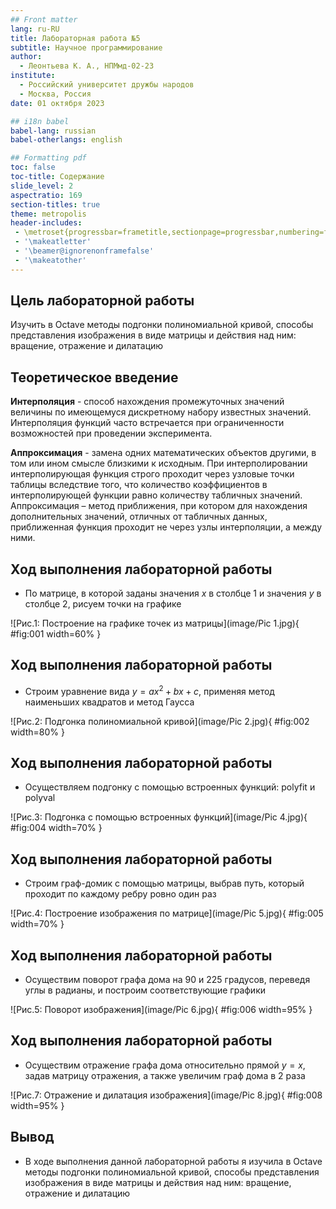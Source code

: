 ```yaml
---
## Front matter
lang: ru-RU
title: Лабораторная работа №5
subtitle: Научное программирование
author:
  - Леонтьева К. А., НПМмд-02-23
institute:
  - Российский университет дружбы народов
  - Москва, Россия
date: 01 октября 2023

## i18n babel
babel-lang: russian
babel-otherlangs: english

## Formatting pdf
toc: false
toc-title: Содержание
slide_level: 2
aspectratio: 169
section-titles: true
theme: metropolis
header-includes:
 - \metroset{progressbar=frametitle,sectionpage=progressbar,numbering=fraction}
 - '\makeatletter'
 - '\beamer@ignorenonframefalse'
 - '\makeatother'
---
```


## Цель лабораторной работы

Изучить в Octave методы подгонки полиномиальной кривой, способы представления изображения в виде матрицы и действия над ним: вращение, отражение и дилатацию

## Теоретическое введение

__Интерполяция__ - способ нахождения промежуточных значений величины по имеющемуся дискретному набору известных значений. Интерполяция функций часто встречается при
ограниченности возможностей при проведении эксперимента.

__Аппроксимация__ - замена одних математических объектов другими, в том или ином смысле близкими к исходным. При интерполировании интерполирующая функция строго проходит через узловые точки таблицы вследствие того, что количество коэффициентов в интерполирующей функции равно количеству табличных значений. Аппроксимация – метод приближения, при котором для нахождения дополнительных значений, отличных от табличных данных, приближенная функция проходит не через узлы интерполяции, а между ними.


## Ход выполнения лабораторной работы
- По матрице, в которой заданы значения $x$ в столбце 1 и значения $y$ в столбце 2, рисуем точки на графике

![Рис.1: Построение на графике точек из матрицы](image/Pic 1.jpg){ #fig:001 width=60% }

## Ход выполнения лабораторной работы
- Строим уравнение вида $y = ax^2 + bx + c$, применяя метод наименьших квадратов и метод Гаусса

![Рис.2: Подгонка полиномиальной кривой](image/Pic 2.jpg){ #fig:002 width=80% }

## Ход выполнения лабораторной работы
- Осуществляем подгонку с помощью встроенных функций: polyfit и polyval

![Рис.3: Подгонка с помощью встроенных функций](image/Pic 4.jpg){ #fig:004 width=70% }

## Ход выполнения лабораторной работы
- Строим граф-домик с помощью матрицы, выбрав путь, который проходит по каждому ребру ровно один раз

![Рис.4: Построение изображения по матрице](image/Pic 5.jpg){ #fig:005 width=70% }

## Ход выполнения лабораторной работы
- Осуществим поворот графа дома на 90 и 225 градусов, переведя углы в радианы, и построим соответствующие графики

![Рис.5: Поворот изображения](image/Pic 6.jpg){ #fig:006 width=95% }

## Ход выполнения лабораторной работы

- Осуществим отражение графа дома относительно прямой $y=x$, задав матрицу отражения, а также увеличим граф дома в 2 раза

![Рис.7: Отражение и дилатация изображения](image/Pic 8.jpg){ #fig:008 width=95% }


## Вывод
- В ходе выполнения данной лабораторной работы я изучила в Octave методы подгонки полиномиальной кривой, способы представления изображения в виде матрицы и действия над ним: вращение, отражение и дилатацию



